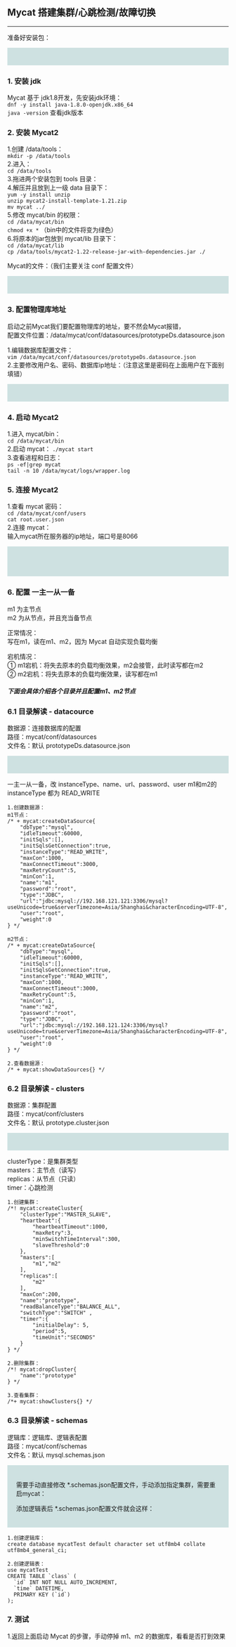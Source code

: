 ## Mycat 搭建集群/心跳检测/故障切换
---
准备好安装包：  
<div style="background-color: rgb(206, 225, 225);  padding:20px; background-repeat: repeat;">
<div ><img src="汇总/学一招/img/1726301126868.jpg" alt=""><br>
</div>
</div>

### 1. 安装 jdk
Mycat 基于 jdk1.8开发，先安装jdk环境：  
`dnf -y install java-1.8.0-openjdk.x86_64`  
`java -version` 查看jdk版本  

### 2. 安装 Mycat2
1.创建 /data/tools：  
`mkdir -p /data/tools`  
2.进入：  
`cd /data/tools`  
3.拖进两个安装包到 tools 目录：  
4.解压并且放到上一级 data 目录下：  
`yum -y install unzip`  
`unzip mycat2-install-template-1.21.zip`    
`mv mycat ../`  
5.修改 mycat/bin 的权限：  
`cd /data/mycat/bin`   
`chmod +x *`  （bin中的文件将变为绿色）  
6.将原本的jar包放到 mycat/lib 目录下：  
`cd /data/mycat/lib`  
`cp /data/tools/mycat2-1.22-release-jar-with-dependencies.jar ./`  

Mycat的文件：（我们主要关注 conf 配置文件）
<div style="background-color: rgb(206, 225, 225);  padding:20px; background-repeat: repeat;">
<div ><img src="汇总/学一招/img/1724724602748.jpg" alt=""><br>
</div>
</div>

### 3. 配置物理库地址
启动之前Mycat我们要配置物理库的地址，要不然会Mycat报错，  
配置文件位置：/data/mycat/conf/datasources/prototypeDs.datasource.json 

1.编辑数据库配置文件：  
`vim /data/mycat/conf/datasources/prototypeDs.datasource.json`  
2.主要修改用户名、密码、数据库ip地址：（注意这里是密码在上面用户在下面别填错）  
<div style="background-color: rgb(206, 225, 225);  padding:20px; background-repeat: repeat;">
<div ><img src="汇总/学一招/img/1724725767090.jpg" alt=""><br>
</div>
</div>

### 4. 启动 Mycat2
1.进入 mycat/bin：  
`cd /data/mycat/bin`  
2.启动 mycat：
`./mycat start`  
3.查看进程和日志：  
`ps -ef|grep mycat`  
`tail -n 10 /data/mycat/logs/wrapper.log`  

### 5. 连接 Mycat2
1.查看 mycat 密码：  
`cd /data/mycat/conf/users`  
`cat root.user.json`  
2.连接 mycat：  
输入mycat所在服务器的ip地址，端口号是8066
<div style="background-color: rgb(206, 225, 225);  padding:20px; background-repeat: repeat;">
<div ><img src="汇总/学一招/img/1724726949116.jpg" alt=""><br>

<img src="汇总/学一招/img/1724727055632.jpg" alt=""><br>
</div>
</div>

### 6. 配置 一主一从一备
m1 为主节点  
m2 为从节点，并且充当备节点  

正常情况：  
写在m1，读在m1、m2，因为 Mycat 自动实现负载均衡   

宕机情况：   
① m1宕机：将失去原本的负载均衡效果，m2会接管，此时读写都在m2   
② m2宕机：将失去原本的负载均衡效果，读写都在m1  

##### 下面会具体介绍各个目录并且配置m1、m2节点  

### 6.1 目录解读 - datacource
数据源：连接数据库的配置  
路径：mycat/conf/datasources  
文件名：默认 prototypeDs.datasource.json  
<div style="background-color: rgb(206, 225, 225);  padding:20px; background-repeat: repeat;">
<div ><img src="汇总/学一招/img/1725330132211.jpg" alt=""><br>
</div>
</div>

一主一从一备，改 instanceType、name、url、password、user
m1和m2的instanceType 都为 READ_WRITE
```
1.创建数据源： 
m1节点：
/* + mycat:createDataSource{
    "dbType":"mysql",
    "idleTimeout":60000,
    "initSqls":[],
    "initSqlsGetConnection":true,
    "instanceType":"READ_WRITE",
    "maxCon":1000,
    "maxConnectTimeout":3000,
    "maxRetryCount":5,
    "minCon":1,
    "name":"m1",
    "password":"root",
    "type":"JDBC",
    "url":"jdbc:mysql://192.168.121.121:3306/mysql?useUnicode=true&serverTimezone=Asia/Shanghai&characterEncoding=UTF-8",
    "user":"root",
    "weight":0
} */

m2节点：
/* + mycat:createDataSource{
    "dbType":"mysql",
    "idleTimeout":60000,
    "initSqls":[],
    "initSqlsGetConnection":true,
    "instanceType":"READ_WRITE",
    "maxCon":1000,
    "maxConnectTimeout":3000,
    "maxRetryCount":5,
    "minCon":1,
    "name":"m2",
    "password":"root",
    "type":"JDBC",
    "url":"jdbc:mysql://192.168.121.124:3306/mysql?useUnicode=true&serverTimezone=Asia/Shanghai&characterEncoding=UTF-8",
    "user":"root",
    "weight":0
} */

2.查看数据源：
/* + mycat:showDataSources{} */
```

### 6.2 目录解读 - clusters
数据源：集群配置   
路径：mycat/conf/clusters    
文件名：默认 prototype.cluster.json  
<div style="background-color: rgb(206, 225, 225);  padding:20px; background-repeat: repeat;">
<div ><img src="汇总/学一招/img/1725330699680.jpg" alt=""><br>
</div>
</div>

clusterType：是集群类型  
masters：主节点（读写）   
replicas：从节点（只读）  
timer：心跳检测  
```
1.创建集群：
/*! mycat:createCluster{
	"clusterType":"MASTER_SLAVE",
	"heartbeat":{
		"heartbeatTimeout":1000,
		"maxRetry":3,
		"minSwitchTimeInterval":300,
		"slaveThreshold":0
	},
	"masters":[ 
		"m1","m2"
	],
  	"replicas":[
		"m2"
	],
	"maxCon":200,
	"name":"prototype",
	"readBalanceType":"BALANCE_ALL",
	"switchType":"SWITCH" ,
	"timer":{
		"initialDelay": 5,
		"period":5,
		"timeUnit":"SECONDS"
	}
} */

2.删除集群：
/*! mycat:dropCluster{
	"name":"prototype"
} */

3.查看集群：
/*+ mycat:showClusters{} */
```

### 6.3 目录解读 - schemas
逻辑库：逻辑库、逻辑表配置   
路径：mycat/conf/schemas    
文件名：默认 mysql.schemas.json  
<div style="background-color: rgb(206, 225, 225);  padding:20px; background-repeat: repeat;">
<div >

需要手动直接修改 *.schemas.json配置文件，手动添加指定集群，需要重启mycat：<br>
<img src="汇总/学一招/img/1725331781022.jpg" alt=""><br>

添加逻辑表后 *.schemas.json配置文件就会这样：<br>
<img src="汇总/学一招/img/1725332189606.jpg" alt=""><br>
</div>
</div>


```
1.创建逻辑库：
create database mycatTest default character set utf8mb4 collate utf8mb4_general_ci;

2.创建逻辑表：
use mycatTest
CREATE TABLE `class` (
  `id` INT NOT NULL AUTO_INCREMENT,
  `time` DATETIME,
  PRIMARY KEY (`id`)
);
```

### 7. 测试
1.返回上面启动 Mycat 的步骤，手动停掉 m1、m2 的数据库，看看是否打到效果  

